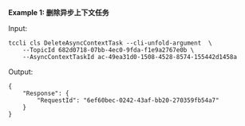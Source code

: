 **Example 1: 删除异步上下文任务**



Input: 

```
tccli cls DeleteAsyncContextTask --cli-unfold-argument  \
    --TopicId 682d0718-07bb-4ec0-9fda-f1e9a2767e0b \
    --AsyncContextTaskId ac-49ea31d0-1508-4528-8574-155442d1458a
```

Output: 
```
{
    "Response": {
        "RequestId": "6ef60bec-0242-43af-bb20-270359fb54a7"
    }
}
```

